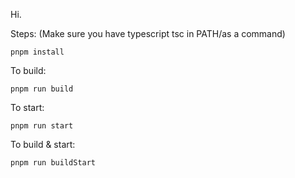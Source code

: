 Hi.

Steps:
(Make sure you have typescript tsc in PATH/as a command)
```
pnpm install 
```

To build:
```
pnpm run build
```

To start: 
```
pnpm run start
```

To build & start:
```
pnpm run buildStart
```